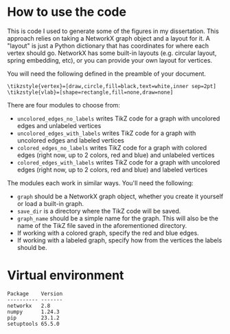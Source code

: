 # How to use the code
This is code I used to generate some of the figures in my dissertation. This approach relies on taking a NetworkX graph object and a layout for it. A "layout" is just a Python dictionary that has coordinates for where each vertex should go. NetworkX has some built-in layouts (e.g. circular layout, spring embedding, etc), or you can provide your own layout for vertices.

You will need the following defined in the preamble of your document.
```
\tikzstyle{vertex}=[draw,circle,fill=black,text=white,inner sep=2pt]
\tikzstyle{vlab}=[shape=rectangle,fill=none,draw=none]
```

There are four modules to choose from:
- `uncolored_edges_no_labels` writes TikZ code for a graph with uncolored edges and unlabeled vertices
- `uncolored_edges_with_labels` writes TikZ code for a graph with uncolored edges and labeled vertices
- `colored_edges_no_labels` writes TikZ code for a graph with colored edges (right now, up to 2 colors, red and blue) and unlabeled vertices
- `colored_edges_with_labels` writes TikZ code for a graph with uncolored edges (right now, up to 2 colors, red and blue) and labeled vertices

The modules each work in similar ways. You'll need the following:
- `graph` should be a NetworkX graph object, whether you create it yourself or load a built-in graph.
- `save_dir` is a directory where the TikZ code will be saved.
- `graph_name` should be a simple name for the graph. This will also be the name of the TikZ file saved in the aforementioned directory.
- If working with a colored graph, specify the red and blue edges.
- If working with a labeled graph, specify how from the vertices the labels should be.

# Virtual environment
```
Package    Version
---------- -------
networkx   2.8
numpy      1.24.3
pip        23.1.2
setuptools 65.5.0
```
